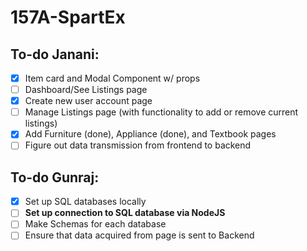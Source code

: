 # 157A-SpartEx

## To-do Janani:
- [X] Item card and Modal Component w/ props
- [ ] Dashboard/See Listings page
- [X] Create new user account page
- [ ] Manage Listings page (with functionality to add or remove current listings)
- [X] Add Furniture (done), Appliance (done), and Textbook pages
- [ ] Figure out data transmission from frontend to backend

## To-do Gunraj:
- [X] Set up SQL databases locally
- [ ] **Set up connection to SQL database via NodeJS**
- [ ] Make Schemas for each database
- [ ] Ensure that data acquired from page is sent to Backend
